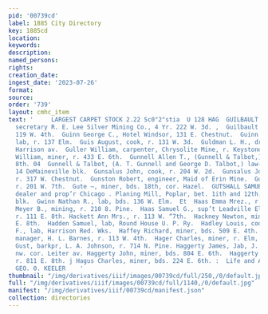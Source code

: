 ```yaml
---
pid: '00739cd'
label: 1885 City Directory
key: 1885cd
location: 
keywords: 
description: 
named_persons: 
rights: 
creation_date: 
ingest_date: '2023-07-26'
format: 
source: 
order: '739'
layout: cmhc_item
text: '     LARGEST CARPET STOCK 2.22 Sc0"2"stia  U 128 HAG  GUILBAULT EDMUND A.,
  secretary R. E. Lee Silver Mining Co., 4 Yr. 222 W. 3d. ,  Guilbault Edward, r.
  119 W. 4th.  Guinn George C., Hotel Windsor, 131 E. Chestnut.  Guinn Nathan R.,
  lab, r. 137 Elm.  Guis August, cook, r. 131 W. 3d.  Guldman L. H., dry goods, 621
  Harrison av.  Guller William, carpenter, Chrysolite Mine, r. Keystone blk.  Gundry
  William, miner, r. 433 E. 6th.  Gunnell Allen T., (Gunnell & Talbot,) r. 114 W.
  8th. 04  Gunnell & Talbot, (A. T. Gunnell and George D. Talbot,) law- yers, 13 and
  14 DeMaineville blk.  Gunsalus John, cook, r. 204 W. 2d.  Gunsalus Josephine Mrs.,
  r. 317 W. Chestnut.  Gunston Robert, engineer, Maid of Erin Mine.  Guss Sigmund,
  r. 201 W. 7th.  Gute —, miner, bds. 18th, cor. Hazel.  GUTSHALL SAMUEL P., lumber
  dealer and prop’r Chicago . Planing Mill, Poplar, bet. 1ith and 12th, r. Keystone
  blk.  Gwinn Nathan R., lab, bds. 136 W. Elm.  Et  Haas Emma Mrez., r. 226 E. 4th.  Haas
  Meyer B., mining, r. 210 8. Pine.  Haas Samuel G., sup’t Leadville Electric Light,
  r. 111 E. 8th. Hackett Ann Mrs., r. 113 W. “7th.  Hackney Newton, miner, r. 420
  E. 8th.  Hadden Samuel, lab, Round House U. P. Ry.  Hadley Louis, cook, Saddle Rock.  Haefliger
  F., lab, Harrison Red. Wks.  Haffey Richard, miner, bds. 509 E. 4th.  Hagan J. C.,
  manager, H. L. Barnes, r. 113 W. 4th.  Hager Charles, miner, r. Elm, nr. Alder.  Haggbloom
  Gust, barkpr, L. A. Johnson, r. 714 N. Pine. Haggerty James, Jab, J. Irwin, r. 5th
  nw. cor. Leiter av. Haggerty John, miner, bds. 804 E. 6th.  Haggerty Mary Mrs.,
  r. 811 E. 8th. j Hagus Charles, miner, bds. 224 E. 6th. :  Life and Accident Insurance,
  GEO. 0. KEELER    '
thumbnail: "/img/derivatives/iiif/images/00739cd/full/250,/0/default.jpg"
full: "/img/derivatives/iiif/images/00739cd/full/1140,/0/default.jpg"
manifest: "/img/derivatives/iiif/00739cd/manifest.json"
collection: directories
---
```

